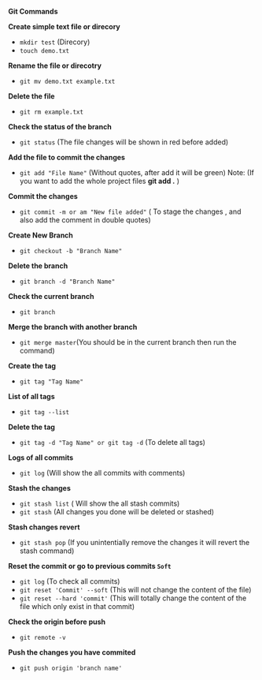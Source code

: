 **Git Commands**

**Create simple text file or direcory**

- `mkdir test` (Direcory)
- `touch demo.txt`

**Rename the file or direcotry**

- `git mv demo.txt example.txt`

**Delete the file**

- `git rm example.txt`

**Check the status of the branch**

- `git status` (The file changes will be shown in red before added)

**Add the file to commit the changes**

- `git add "File Name"` (Without quotes, after add it will be green)
  Note: (If you want to add the whole project files **git add .** )

**Commit the changes**

- `git commit -m or am "New file added"` ( To stage the changes , and also add the comment in double quotes)

**Create New Branch**

- `git checkout -b "Branch Name"`

**Delete the branch**

- `git branch -d "Branch Name"`

**Check the current branch**

- `git branch`

**Merge the branch with another branch**

- `git merge master`(You should be in the current branch then run the command)

**Create the tag**

- `git tag "Tag Name"`

**List of all tags**

- `git tag --list`

**Delete the tag**

- `git tag -d "Tag Name" or git tag -d` (To delete all tags)

**Logs of all commits**

- `git log` (Will show the all commits with comments)

**Stash the changes**

- `git stash list` ( Will show the all stash commits)
- `git stash` (All changes you done will be deleted or stashed)

**Stash changes revert**

- `git stash pop` (If you unintentially remove the changes it will revert the stash command)

**Reset the commit or go to previous commits `Soft`**

- `git log` (To check all commits)
- `git reset 'Commit' --soft` (This will not change the content of the file)
- `git reset --hard 'commit'` (This will totally change the content of the file which only exist in that commit)

**Check the origin before push**

- `git remote -v`

**Push the changes you have commited**

- `git push origin 'branch name'`
